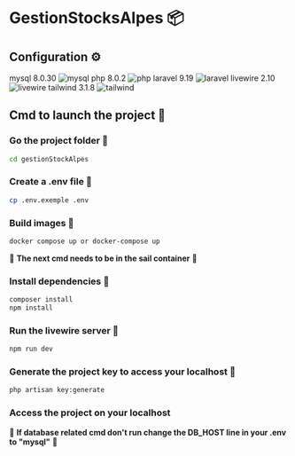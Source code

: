 # GestionStocksAlpes 📦

## Configuration ⚙️

 mysql 8.0.30 ![mysql](https://www.mysql.com/common/logos/logo-mysql-170x115.png)
 php 8.0.2 ![php](http://url/to/img.png)
 laravel 9.19 ![laravel](http://url/to/img.png)
 livewire 2.10 ![livewire](http://url/to/img.png)
 tailwind 3.1.8 ![tailwind](http://url/to/img.png)
 
        
## Cmd to launch the project 🚀

### Go the project folder 📂
```bash
cd gestionStockAlpes
```
### Create a .env file :page_facing_up:
```bash
cp .env.exemple .env
```
### Build images 🐳
```bash
docker compose up or docker-compose up
```

🚨  **The next cmd needs to be in the sail container** 🚨

### Install dependencies 🐡
```bash
composer install
npm install
```
### Run the livewire server :octopus:
```bash
npm run dev
```
### Generate the project key to access your localhost 🔐
```bash
php artisan key:generate
```

### Access the project on your localhost

🚨 **If database related cmd don't run change the DB_HOST line in your .env to "mysql"** 🚨
